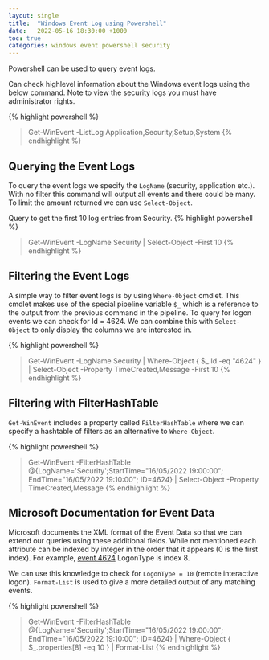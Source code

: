 ```yaml
---
layout: single
title:  "Windows Event Log using Powershell"
date:   2022-05-16 18:30:00 +1000
toc: true
categories: windows event powershell security
---
```


Powershell can be used to query event logs.

Can check highlevel information about the Windows event logs using the below command.  Note to view the security logs you must have administrator rights.

{% highlight powershell %}
> Get-WinEvent -ListLog Application,Security,Setup,System
{% endhighlight %}

## Querying the Event Logs

To query the event logs we specify the `LogName` (security, application etc.).  With no filter this command will output all events and there could be many.
To limit the amount returned we can use `Select-Object`.

Query to get the first 10 log entries from Security.
{% highlight powershell %}
> Get-WinEvent -LogName Security | Select-Object -First 10
{% endhighlight %}

## Filtering the Event Logs 
A simple way to filter event logs is by using `Where-Object` cmdlet.  This cmdlet makes use of the special pipeline variable `$_` which is a reference to the output from the previous command in the pipeline.  To query for logon events we can check for Id = 4624.  We can combine this with `Select-Object` to only display the columns we are interested in.

{% highlight powershell %}
> Get-WinEvent -LogName Security | Where-Object { $_.Id -eq "4624" } | Select-Object -Property TimeCreated,Message -First 10
{% endhighlight %}

## Filtering with FilterHashTable

`Get-WinEvent` includes a property called `FilterHashTable` where we can specify a hashtable of filters as an alternative to `Where-Object`.


{% highlight powershell %}
> Get-WinEvent -FilterHashTable @{LogName='Security';StartTime="16/05/2022 19:00:00"; EndTime="16/05/2022 19:10:00"; ID=4624} | Select-Object -Property TimeCreated,Message
{% endhighlight %}

## Microsoft Documentation for Event Data

Microsoft documents the XML format of the Event Data so that we can extend our queries using these additional fields.  While not mentioned
each attribute can be indexed by integer in the order that it appears (0 is the first index).  For example, [event 4624][ms-event-4624] LogonType is index 8.

We can use this knowledge to check for `LogonType = 10` (remote interactive logon).  `Format-List` is used to give a more detailed output of any matching events.

{% highlight powershell %}
> Get-WinEvent -FilterHashTable @{LogName='Security';StartTime="16/05/2022 19:00:00"; EndTime="16/05/2022 19:10:00"; ID=4624} | Where-Object { $_.properties[8] -eq 10 } | Format-List
{% endhighlight %}



[ms-event-4624]: https://docs.microsoft.com/en-us/windows/security/threat-protection/auditing/event-4624

